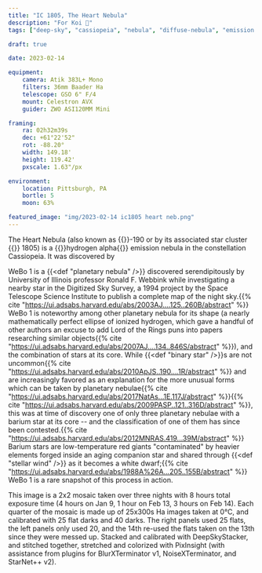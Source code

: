 ```yaml
---
title: "IC 1805, The Heart Nebula"
description: "For Koi 🧡"
tags: ["deep-sky", "cassiopeia", "nebula", "diffuse-nebula", "emission nebula"]

draft: true

date: 2023-02-14

equipment:
    camera: Atik 383L+ Mono
    filters: 36mm Baader Ha
    telescope: GSO 6" F/4
    mount: Celestron AVX
    guider: ZWO ASI120MM Mini

framing:
    ra: 02h32m39s
    dec: +61°22'52"
    rot: -88.20°
    width: 149.18'
    height: 119.42'
    pxscale: 1.63"/px

environment:
    location: Pittsburgh, PA
    bortle: 5
    moon: 63%

featured_image: "img/2023-02-14 ic1805 heart neb.png"
---
```


The Heart Nebula (also known as {{<def Sh2 />}}-190 or by its associated star cluster {{<def IC />}} 1805) is a {{<def ha>}}hydrogen alpha{{</def>}} emission nebula in the constellation Cassiopeia. It was discovered by

WeBo 1 is a {{<def "planetary nebula" />}} discovered serendipitously by University of Illinois professor Ronald F. Webbink while investigating a nearby star in the Digitized Sky Survey, a 1994 project by the Space Telescope Science Institute to publish a complete map of the night sky.{{% cite "https://ui.adsabs.harvard.edu/abs/2003AJ....125..260B/abstract" %}} WeBo 1 is noteworthy among other planetary nebula for its shape (a nearly mathematically perfect ellipse of ionized hydrogen, which gave a handful of other authors an excuse to add Lord of the Rings puns into papers researching similar objects{{% cite "https://ui.adsabs.harvard.edu/abs/2007AJ....134..846S/abstract" %}}), and the combination of stars at its core. While {{<def "binary star" />}}s are not uncommon{{% cite "https://ui.adsabs.harvard.edu/abs/2010ApJS..190....1R/abstract" %}} and are increasingly favored as an explanation for the more unusual forms which can be taken by planetary nebulae{{% cite "https://ui.adsabs.harvard.edu/abs/2017NatAs...1E.117J/abstract" %}}{{% cite "https://ui.adsabs.harvard.edu/abs/2009PASP..121..316D/abstract" %}}, this was at time of discovery one of only three planetary nebulae with a barium star at its core -- and the classification of one of them has since been contested.{{% cite "https://ui.adsabs.harvard.edu/abs/2012MNRAS.419...39M/abstract" %}} Barium stars are low-temperature red giants "contaminated" by heavier elements forged inside an aging companion star and shared through {{<def "stellar wind" />}} as it becomes a white dwarf;{{% cite "https://ui.adsabs.harvard.edu/abs/1988A%26A...205..155B/abstract" %}} WeBo 1 is a rare snapshot of this process in action.

<!-- <div class="overflow-scroll">

Date | Panel | Count | Flats
:---|:---|:---:|:---:
1/9/2023 | Top Right | 25 | 25
1/9/2023 | Bottom Right | 25 | 25
2/13/2023 | Bottom Left | 15 | 20
2/14/2023 | Bottom Left | 10 | 20
2/14/2023 | Top Left | 25 | 20

1/9: 90%
2/13: 44%
2/14: 33%

(90*(50/100) + 44*(15/100) + 33*(35/100))/3

</div> -->

This image is a 2x2 mosaic taken over three nights with 8 hours total exposure time (4 hours on Jan 9, 1 hour on Feb 13, 3 hours on Feb 14). Each quarter of the mosaic is made up of 25x300s Ha images taken at 0°C, and calibrated with 25 flat darks and 40 darks. The right panels used 25 flats, the left panels only used 20, and the 14th re-used the flats taken on the 13th since they were messed up. Stacked and calibrated with DeepSkyStacker, and stitched together, stretched and colorized with PixInsight (with assistance from plugins for BlurXTerminator v1, NoiseXTerminator, and StarNet++ v2).